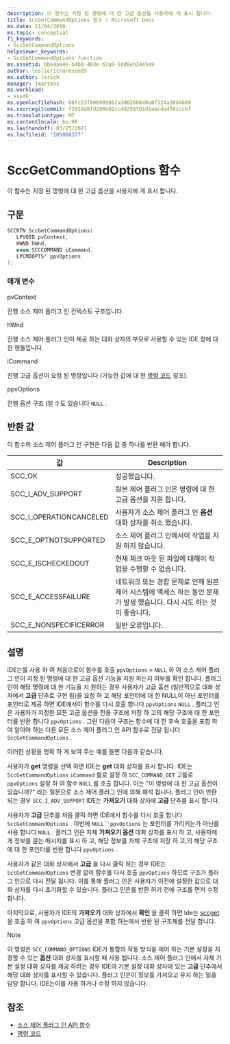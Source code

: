 ```yaml
---
description: 이 함수는 지정 된 명령에 대 한 고급 옵션을 사용자에 게 표시 합니다.
title: SccGetCommandOptions 함수 | Microsoft Docs
ms.date: 11/04/2016
ms.topic: conceptual
f1_keywords:
- SccGetCommandOptions
helpviewer_keywords:
- SccGetCommandOptions function
ms.assetid: bbe4aa4e-b4b0-403e-b7a0-5dd6eb24e5a9
author: leslierichardson95
ms.author: lerich
manager: jmartens
ms.workload:
- vssdk
ms.openlocfilehash: b6fc53f806989062a306260840a8f324a26d4669
ms.sourcegitcommit: f2916d8fd296b92cc402597d1d1eecda4f6cccbf
ms.translationtype: MT
ms.contentlocale: ko-KR
ms.lasthandoff: 03/25/2021
ms.locfileid: "105068377"
---
```

# <a name="sccgetcommandoptions-function"></a>SccGetCommandOptions 함수
이 함수는 지정 된 명령에 대 한 고급 옵션을 사용자에 게 표시 합니다.

## <a name="syntax"></a>구문

```cpp
SCCRTN SccGetCommandOptions(
   LPVOID pvContext,
   HWND hWnd,
   enum SCCCOMMAND iCommand,
   LPCMDOPTS* ppvOptions
);
```

### <a name="parameters"></a>매개 변수
 pvContext

진행 소스 제어 플러그 인 컨텍스트 구조입니다.

 hWnd

진행 소스 제어 플러그 인이 제공 하는 대화 상자의 부모로 사용할 수 있는 IDE 창에 대 한 핸들입니다.

 iCommand

진행 고급 옵션이 요청 된 명령입니다 (가능한 값에 대 한 [명령 코드](../extensibility/command-code-enumerator.md) 참조).

 ppvOptions

진행 옵션 구조 (일 수도 있습니다 `NULL` .

## <a name="return-value"></a>반환 값
 이 함수의 소스 제어 플러그 인 구현은 다음 값 중 하나를 반환 해야 합니다.

|값|Description|
|-----------|-----------------|
|SCC_OK|성공했습니다.|
|SCC_I_ADV_SUPPORT|원본 제어 플러그 인은 명령에 대 한 고급 옵션을 지원 합니다.|
|SCC_I_OPERATIONCANCELED|사용자가 소스 제어 플러그 인 **옵션** 대화 상자를 취소 했습니다.|
|SCC_E_OPTNOTSUPPORTED|소스 제어 플러그 인에서이 작업을 지원 하지 않습니다.|
|SCC_E_ISCHECKEDOUT|현재 체크 아웃 된 파일에 대해이 작업을 수행할 수 없습니다.|
|SCC_E_ACCESSFAILURE|네트워크 또는 경합 문제로 인해 원본 제어 시스템에 액세스 하는 동안 문제가 발생 했습니다. 다시 시도 하는 것이 좋습니다.|
|SCC_E_NONSPECIFICERROR|일반 오류입니다.|

## <a name="remarks"></a>설명
 IDE는를 사용 하 여 처음으로이 함수를 호출 `ppvOptions` = `NULL` 하 여 소스 제어 플러그 인이 지정 된 명령에 대 한 고급 옵션 기능을 지원 하는지 여부를 확인 합니다. 플러그 인이 해당 명령에 대 한 기능을 지 원하는 경우 사용자가 고급 옵션 (일반적으로 대화 상자에서 **고급** 단추로 구현 됨)을 요청 하 고 해당 포인터에 대 한 NULL이 아닌 포인터를 포인터로 제공 하면 IDE에서이 함수를 다시 호출 합니다 `ppvOptions` `NULL` . 플러그 인은 사용자가 지정한 모든 고급 옵션을 전용 구조에 저장 하 고의 해당 구조에 대 한 포인터를 반환 합니다 `ppvOptions` . 그런 다음이 구조는 함수에 대 한 후속 호출을 포함 하 여 알아야 하는 다른 모든 소스 제어 플러그 인 API 함수로 전달 됩니다 `SccGetCommandOptions` .

 이러한 상황을 명확 하 게 보여 주는 예를 들면 다음과 같습니다.

 사용자가 **get** 명령을 선택 하면 IDE는 **get** 대화 상자를 표시 합니다. IDE는 `SccGetCommandOptions` `iCommand` 를로 설정 하 `SCC_COMMAND_GET` 고를로 `ppvOptions` 설정 하 여 함수 `NULL` 를 호출 합니다. 이는 "이 명령에 대 한 고급 옵션이 있습니까?" 라는 질문으로 소스 제어 플러그 인에 의해 해석 됩니다. 플러그 인이 반환 되는 경우 `SCC_I_ADV_SUPPORT` IDE는 **가져오기** 대화 상자에 **고급** 단추를 표시 합니다.

 사용자가 **고급** 단추를 처음 클릭 하면 IDE에서 함수를 다시 호출 합니다 `SccGetCommandOptions` . 이번에 `NULL``ppvOptions` 는 포인터를 가리키는가 아닌를 사용 합니다 `NULL` . 플러그 인은 자체 **가져오기 옵션** 대화 상자를 표시 하 고, 사용자에 게 정보를 묻는 메시지를 표시 하 고, 해당 정보를 자체 구조에 저장 하 고,의 해당 구조에 대 한 포인터를 반환 합니다 `ppvOptions` .

 사용자가 같은 대화 상자에서 **고급** 을 다시 클릭 하는 경우 IDE는 `SccGetCommandOptions` 변경 없이 함수를 다시 호출 `ppvOptions` 하므로 구조가 플러그 인으로 다시 전달 됩니다. 이를 통해 플러그 인은 사용자가 이전에 설정한 값으로 대화 상자를 다시 초기화할 수 있습니다. 플러그 인은를 반환 하기 전에 구조를 먼저 수정 합니다.

 마지막으로, 사용자가 IDE의 **가져오기** 대화 상자에서 **확인** 을 클릭 하면 Ide는 [sccget](../extensibility/sccget-function.md)을 호출 하 여 `ppvOptions` 고급 옵션을 포함 하는에서 반환 된 구조체를 전달 합니다.

> [!NOTE]
> 이 명령은 `SCC_COMMAND_OPTIONS` IDE가 통합의 작동 방식을 제어 하는 기본 설정을 지정할 수 있는 **옵션** 대화 상자를 표시할 때 사용 됩니다. 소스 제어 플러그 인에서 자체 기본 설정 대화 상자를 제공 하려는 경우 IDE의 기본 설정 대화 상자에 있는 **고급** 단추에서 해당 대화 상자를 표시할 수 있습니다. 플러그 인은이 정보를 가져오고 유지 하는 일을 담당 합니다. IDE는이를 사용 하거나 수정 하지 않습니다.

## <a name="see-also"></a>참조
- [소스 제어 플러그 인 API 함수](../extensibility/source-control-plug-in-api-functions.md)
- [명령 코드](../extensibility/command-code-enumerator.md)

